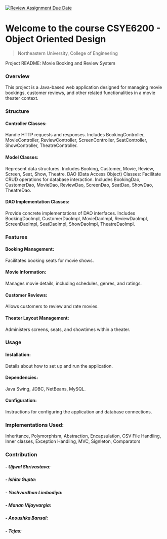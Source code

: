 [![Review Assignment Due Date](https://classroom.github.com/assets/deadline-readme-button-24ddc0f5d75046c5622901739e7c5dd533143b0c8e959d652212380cedb1ea36.svg)](https://classroom.github.com/a/9Dw-lvnC)
# Welcome to the course CSYE6200 - Object Oriented Design
> Northeastern University, College of Engineering


Project README: Movie Booking and Review System

### Overview
This project is a Java-based web application designed for managing movie bookings, customer reviews, and other related functionalities in a movie theater context.

### Structure
#### Controller Classes: 
Handle HTTP requests and responses. Includes BookingController, MovieController, ReviewController, ScreenController, SeatController, ShowController, TheatreController.
#### Model Classes: 
Represent data structures. Includes Booking, Customer, Movie, Review, Screen, Seat, Show, Theatre.
DAO (Data Access Object) Classes: Facilitate CRUD operations for database interaction. Includes BookingDao, CustomerDao, MovieDao, ReviewDao, ScreenDao, SeatDao, ShowDao, TheatreDao.
#### DAO Implementation Classes: 
Provide concrete implementations of DAO interfaces. Includes BookingDaoImpl, CustomerDaoImpl, MovieDaoImpl, ReviewDaoImpl, ScreenDaoImpl, SeatDaoImpl, ShowDaoImpl, TheatreDaoImpl.

### Features
#### Booking Management: 
Facilitates booking seats for movie shows.
#### Movie Information: 
Manages movie details, including schedules, genres, and ratings.
#### Customer Reviews: 
Allows customers to review and rate movies.
#### Theater Layout Management: 
Administers screens, seats, and showtimes within a theater.

### Usage
#### Installation:
Details about how to set up and run the application.
#### Dependencies: 
Java Swing, JDBC, NetBeans, MySQL.
#### Configuration:
Instructions for configuring the application and database connections.

### Implementations Used:
Inheritance, Polymorphism, Abstraction, Encapsulation, CSV File Handling, Inner classes, Exception Handling, MVC, Signleton, Comparators

### Contribution
##### - Ujjwal Shrivastava:
##### - Ishita Gupta:
##### - Yashvardhan Limbodiya:
##### - Manan Vijayvargia:
##### - Anoushka Bansal:
##### - Tejas:


